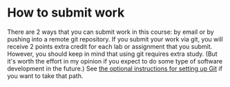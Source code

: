 # How to submit work

There are 2 ways that you can submit work in this course:
by email or by pushing into a remote git repository.
If you submit your work via git, you will receive 2 points
extra credit for each lab or assignment that you submit.
However, you should keep in mind that using git requires
extra study. (But it's worth the effort in my opinion if
you expect to do some type of software development in the future.)
See [the optional instructions for setting up Git](https://github.com/csusbdt/201-2013-fall/blob/master/GIT.md)
if you want to take that path.

